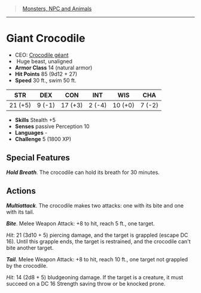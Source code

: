 ﻿---
!MonsterItem
Family: MonsterVO
Type: beast
Size: Huge
Alignment: unaligned
ArmorClass: 14 (natural armor)
HitPoints: 85 (9d12 + 27)
Speed: 30 ft., swim 50 ft.
Strength: 21 (+5)
Dexterity: ' 9 (-1)'
Constitution: 17 (+3)
Intelligence: ' 2 (-4)'
Wisdom: 10 (+0)
Charisma: ' 7 (-2)'
Skills: Stealth +5
Senses: passive Perception 10
Languages: '-'
Challenge: 5 (1800 XP)
Id: monsters_vo.md#giant-crocodile
ParentLink: monsters_vo.md#monsters-npc-and-animals
Name: Giant Crocodile
ParentName: Monsters, NPC and Animals
NameLevel: 1
AltName: '[Crocodile géant](hd_monsters_crocodile_geant.md)'
Attributes: {}
AttributesDictionary: >+
  {}

---
> [Monsters, NPC and Animals](srd_monsters.md)

---

# Giant Crocodile

- CEO: [Crocodile géant](hd_monsters_crocodile_geant.md)
-  Huge beast, unaligned
- **Armor Class** 14 (natural armor)
- **Hit Points** 85 (9d12 + 27)
- **Speed** 30 ft., swim 50 ft.

|STR|DEX|CON|INT|WIS|CHA|
|---|---|---|---|---|---|
|21 (+5)| 9 (-1)|17 (+3)| 2 (-4)|10 (+0)| 7 (-2)|

- **Skills** Stealth +5
- **Senses** passive Perception 10
- **Languages** -
- **Challenge** 5 (1800 XP)

## Special Features

**_Hold Breath_**. The crocodile can hold its breath for 30 minutes.

## Actions

**_Multiattack_**. The crocodile makes two attacks: one with its bite and one with its tail.

**_Bite_**. Melee Weapon Attack: +8 to hit, reach 5 ft., one target.

_Hit_: 21 (3d10 + 5) piercing damage, and the target is grappled (escape DC 16). Until this grapple ends, the target is restrained, and the crocodile can't bite another target.

**_Tail_**. Melee Weapon Attack: +8 to hit, reach 10 ft., one target not grappled by the crocodile.

_Hit_: 14 (2d8 + 5) bludgeoning damage. If the target is a creature, it must succeed on a DC 16 Strength saving throw or be knocked prone.

